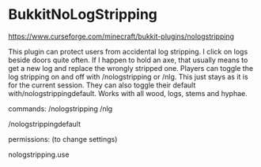 # BukkitNoLogStripping
https://www.curseforge.com/minecraft/bukkit-plugins/nologstripping

This plugin can protect users from accidental log stripping.
I click on logs beside doors quite often. If I happen to hold an axe, that usually means to get a new log and replace the wrongly stripped one.
Players can toggle the log stripping on and off with /nologstripping or /nlg. This just stays as it is for the current session. They can also toggle their default with/nologstrippingdefault.
Works with all wood, logs, stems and hyphae.

commands:
/nologstripping /nlg

/nologstrippingdefault

 

permissions: (to change settings)

nologstripping.use
